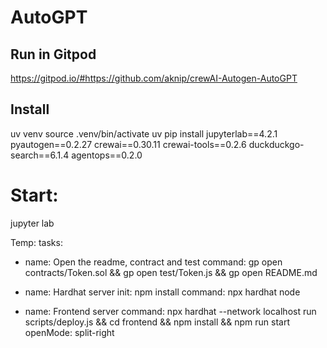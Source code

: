 # AutoGPT

## Run in Gitpod
https://gitpod.io/#https://github.com/aknip/crewAI-Autogen-AutoGPT

## Install
uv venv
source .venv/bin/activate
uv pip install jupyterlab==4.2.1 pyautogen==0.2.27 crewai==0.30.11 crewai-tools==0.2.6 duckduckgo-search==6.1.4 agentops==0.2.0

# Start:
jupyter lab


Temp:
tasks:
  - name: Open the readme, contract and test
    command: gp open contracts/Token.sol && gp open test/Token.js && gp open README.md
  
  - name: Hardhat server
    init: npm install
    command: npx hardhat node

  - name: Frontend server
    command: npx hardhat --network localhost run scripts/deploy.js && cd frontend && npm install && npm run start
    openMode: split-right